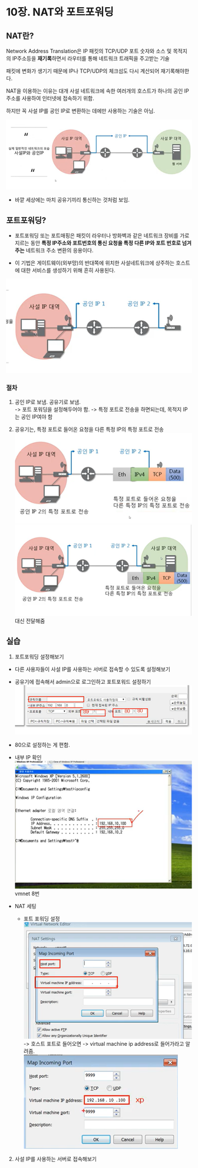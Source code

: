 # 10장. NAT와 포트포워딩

## NAT란?

Network Address Translation은 IP 패킷의 TCP/UDP 포트 숫자와 소스 및 목적지의 IP주소등을 **재기록**하면서 라우터를 통해 네트워크 트래픽을 주고받는 기술

패킷에 변화가 생기기 때문에 IP나 TCP/UDP의 체크섬도 다시 계산되어 재기록해야한다.

NAT을 이용하는 이유는 대개 사설 네트워크에 속한 여러개의 호스트가 하나의 공인 IP 주소를 사용하여 인터넷에 접속하기 위함.

하지만 꼭 사설 IP를 공인 IP로 변환하는 데에만 사용하는 기술은 아님.

![Alt text](image.png)

- 바깥 세상에는 마치 공유기끼리 통신하는 것처럼 보임.

## 포트포워딩?

- 포트포워딩 또는 포트매핑은 패킷이 라우터나 방화벽과 같은 네트워크 장비를 가로지르는 동안 **특정 IP주소와 포트번호의 통신 요청을 특정 다른 IP와 포트 번호로 넘겨주는** 네트워크 주소 변환의 응용이다.

- 이 기법은 게이트웨이(외부망)의 반대쪽에 위치한 사설네트워크에 상주하는 호스트에 대한 서비스를 생성하기 위해 흔히 사용된다.

![Alt text](image-1.png)

### 절차

1. 공인 IP로 보냄. 공유기로 보냄.  
   -> 포트 포워딩을 설정해두어야 함.
   -> 특정 포트로 전송을 하면되는데, 목적지 IP는 공인 IP여야 함

2. 공유기는, 특정 포트로 들어온 요청을 다른 특정 IP의 특정 포트로 전송
   ![Alt text](image-2.png)  
   ![Alt text](image-3.png)  
   대신 전달해줌

## 실습

1. 포트포워딩 설정해보기

- 다른 사용자들이 사설 IP를 사용하는 서버로 접속할 수 있도록 설정해보기
- 공유기에 접속해서 admin으로 로그인하고 포트포워드 설정하기  
  ![Alt text](image-4.png)
- 80으로 설정하는 게 편함.

- 내부 IP 확인  
   ![Alt text](image-5.png)
  vmnet 8번

- NAT 세팅
  - 포트 포워딩 설정
    ![Alt text](image-6.png)
    -> 호스트 포트로 들어오면
    -> virtual machine ip address로 들어가라고 알려줌.  
    ![Alt text](image-7.png)

2. 사설 IP를 사용하는 서버로 접속해보기
